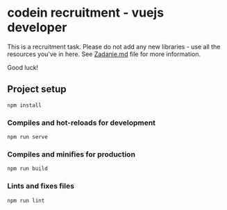 # codein recruitment - vuejs developer

This is a recruitment task. Please do not add any new libraries - use all the resources you've in here. See [Zadanie.md](Zadanie.md) file for more information.

Good luck!

## Project setup
```
npm install
```

### Compiles and hot-reloads for development
```
npm run serve
```

### Compiles and minifies for production
```
npm run build
```

### Lints and fixes files
```
npm run lint
```
